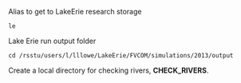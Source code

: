 Alias to get to LakeErie research storage
```
le
```

Lake Erie run output folder
```
cd /rsstu/users/l/lllowe/LakeErie/FVCOM/simulations/2013/output
```

Create a local directory for checking rivers, **CHECK_RIVERS**.
